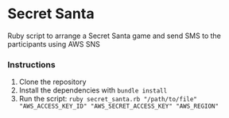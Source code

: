 # Secret Santa
Ruby script to arrange a Secret Santa game and send SMS to the participants using AWS SNS

### Instructions
1. Clone the repository
2. Install the dependencies with `bundle install`
3. Run the script: `ruby secret_santa.rb "/path/to/file" "AWS_ACCESS_KEY_ID" "AWS_SECRET_ACCESS_KEY" "AWS_REGION"`
